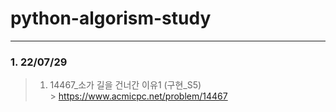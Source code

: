 # python-algorism-study

---

### 1. 22/07/29

> 1. 14467_소가 길을 건너간 이유1  (구현_S5)  
     > https://www.acmicpc.net/problem/14467
